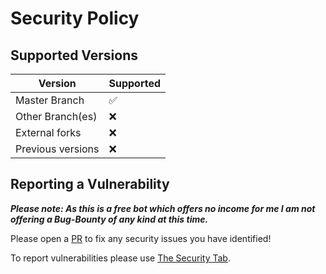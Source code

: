 # Security Policy

## Supported Versions

| Version           | Supported          |
|-------------------|--------------------|
| Master Branch     | :white_check_mark: |
| Other Branch(es)  | :x:                |
| External forks    | :x:                |
| Previous versions | :x:                |

## Reporting a Vulnerability

**_Please note: As this is a free bot which offers no income for me I am not offering a Bug-Bounty of any kind at this time._**

Please open a [PR](<https://github.com/NanashiTheNameless/NamelessNameSanitizerBot/pulls>) to fix any security issues you have identified!

To report vulnerabilities please use [The Security Tab](<https://github.com/NanashiTheNameless/NamelessNameSanitizerBot/security>).
